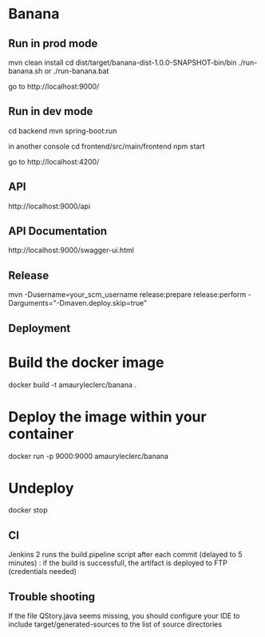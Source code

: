 # Banana

## Run in prod mode
mvn clean install
cd dist/target/banana-dist-1.0.0-SNAPSHOT-bin/bin
./run-banana.sh or ./run-banana.bat

go to http://localhost:9000/

## Run in dev mode
cd backend
mvn spring-boot:run

in another console
cd frontend/src/main/frontend
npm start

go to http://localhost:4200/

## API
http://localhost:9000/api

## API Documentation
http://localhost:9000/swagger-ui.html

## Release
mvn -Dusername=your_scm_username release:prepare release:perform -Darguments="-Dmaven.deploy.skip=true"

## Deployment

# Build the docker image
docker build -t amauryleclerc/banana .

# Deploy the image within your container
docker run -p 9000:9000 amauryleclerc/banana

# Undeploy
docker stop <ID>

## CI
Jenkins 2 runs the build.pipeline script after each commit (delayed to 5 minutes) : if the build is successfull, the artifact is deployed to FTP (credentials needed) 

## Trouble shooting
If the file QStory.java seems missing, you should configure your IDE to include target/generated-sources to the list of source directories

